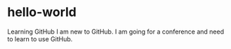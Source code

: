 # hello-world
Learning GitHub
I am new to GitHub. I am going for a conference and need to learn to use GitHub.
